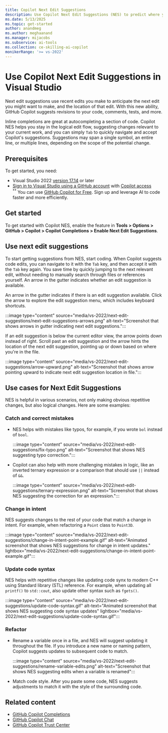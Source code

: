 ```yaml
---
title: Copilot Next Edit Suggestions
description: Use Copilot Next Edit Suggestions (NES) to predict where you'll want to make your next edit and what that edit should be, based on your recent code edits.
ms.date: 5/13/2025
ms.topic: get-started
author: anandmeg
ms.author: meghaanand
ms.manager: mijacobs
ms.subservice: ai-tools
ms.collection: ce-skilling-ai-copilot
monikerRange: '>= vs-2022'
---
```

# Use Copilot Next Edit Suggestions in Visual Studio

Next edit suggestions use recent edits you make to anticipate the next edit you might want to make, and the location of that edit. With this new ability, GitHub Copilot suggests revisions to your code, comments, tests, and more.

Inline completions are great at autocompleting a section of code. Copilot NES helps you stay in the logical edit flow, suggesting changes relevant to your current work, and you can simply `Tab` to quickly navigate and accept Copilot's suggestions. Suggestions may span a single symbol, an entire line, or multiple lines, depending on the scope of the potential change.

## Prerequisites

To get started, you need:
+ Visual Studio 2022 [version 17.14](/visualstudio/releases/2022/release-history) or later
+ [Sign in to Visual Studio using a GitHub account](work-with-github-accounts.md) with [Copilot access](https://docs.github.com/en/copilot/about-github-copilot/what-is-github-copilot#getting-access-to-copilot) <br/>
  <sup>**</sup> You can use [GitHub Copilot for Free](copilot-free-plan.md). Sign up and leverage AI to code faster and more efficiently.

## Get started

To get started with Copilot NES, enable the feature in **Tools > Options > GitHub > Copilot > Copilot Completions > Enable Next Edit Suggestions**.

## Use next edit suggestions

To start getting suggestions from NES, start coding. When Copilot suggests code edits, you can navigate to it with the `Tab` key, and then accept it with the `Tab` key again. You save time by quickly jumping to the next relevant edit, without needing to manually search through files or references yourself. An arrow in the gutter indicates whether an edit suggestion is available.

An arrow in the gutter indicates if there is an edit suggestion available. Click the arrow to explore the edit suggestion menu, which includes keyboard shortcuts.

:::image type="content" source="media/vs-2022/next-edit-suggestions/next-edit-suggestions-arrows.png" alt-text="Screenshot that shows arrows in gutter indicating next edit suggestions.":::

If an edit suggestion is below the current editor view, the arrow points down instead of right. Scroll past an edit suggestion and the arrow hints the location of the next edit suggestion, pointing up or down based on where you're in the file.

:::image type="content" source="media/vs-2022/next-edit-suggestions/arrow-upward.png" alt-text="Screenshot that shows arrow pointing upward to indicate next edit suggestion location in file.":::

## Use cases for Next Edit Suggestions

NES is helpful in various scenarios, not only making obvious repetitive changes, but also logical changes. Here are some examples: 

### Catch and correct mistakes

- NES helps with mistakes like typos, for example, if you wrote `bol` instead of `bool`.

  :::image type="content" source="media/vs-2022/next-edit-suggestions/fix-typo.png" alt-text="Screenshot that shows NES suggesting typo correction.":::

- Copilot can also help with more challenging mistakes in logic, like an inverted ternary expression or a comparison that should use `||` instead of `&&`.

  :::image type="content" source="media/vs-2022/next-edit-suggestions/ternary-expression.png" alt-text="Screenshot that shows NES suggesting the correction for an expression.":::

### Change in intent

NES suggests changes to the rest of your code that match a change in intent. For example, when refactoring a `Point` class to `Point3D`.

:::image type="content" source="media/vs-2022/next-edit-suggestions/change-in-intent-point-example.gif" alt-text="Animated screenshot that shows NES suggestions for change in intent updates." lightbox="media/vs-2022/next-edit-suggestions/change-in-intent-point-example.gif":::

### Update code syntax

NES helps with repetitive changes like updating code synx to modern C++ using Standard library (STL) reference. For example, when updating all `printf()` to `std::cout`, also update other syntax such as `fgets()`.

:::image type="content" source="media/vs-2022/next-edit-suggestions/update-code-syntax.gif" alt-text="Animated screenshot that shows NES suggesting code syntax updates" lightbox="media/vs-2022/next-edit-suggestions/update-code-syntax.gif":::

### Refactor

- Rename a variable once in a file, and NES will suggest updating it throughout the file. If you introduce a new name or naming pattern, Copilot suggests updates to subsequent code to match.

  :::image type="content" source="media/vs-2022/next-edit-suggestions/rename-variable-edits.png" alt-text="Screenshot that shows NES suggesting edits when a variable is renamed":::
  
-  Match code style. After you paste some code, NES suggests adjustments to match it with the style of the surrounding code.

## Related content

- [GitHub Copilot Completions](visual-studio-github-copilot-extension.md)
- [GitHub Copilot Chat](visual-studio-github-copilot-chat.md)
- [GitHub Copilot Trust Center](https://resources.github.com/copilot-trust-center/)
